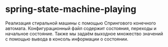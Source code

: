 # spring-state-machine-playing

Реализация стиральной машины с помощью Спрингового конечного автомата. Конфигурационный файл содержит состояния, переходы и начальное состояние. 
Также мы задаём выходное множество значений с помощью вывода в консоль информации о состоянии.
